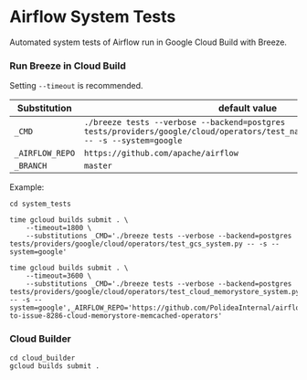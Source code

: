 # Airflow System Tests

Automated system tests of Airflow run in Google Cloud Build with Breeze.

### Run Breeze in Cloud Build

Setting `--timeout` is recommended.

| Substitution | default value |
|-|-|
| `_CMD` | `./breeze tests --verbose --backend=postgres tests/providers/google/cloud/operators/test_natural_language_system.py -- -s --system=google` |
| `_AIRFLOW_REPO` | `https://github.com/apache/airflow` |
| `_BRANCH` | `master` |

Example:

```shell
cd system_tests

time gcloud builds submit . \
    --timeout=1800 \
    --substitutions _CMD='./breeze tests --verbose --backend=postgres tests/providers/google/cloud/operators/test_gcs_system.py -- -s --system=google'

time gcloud builds submit . \
    --timeout=3600 \
    --substitutions _CMD='./breeze tests --verbose --backend=postgres tests/providers/google/cloud/operators/test_cloud_memorystore_system.py -- -s --system=google',_AIRFLOW_REPO='https://github.com/PolideaInternal/airflow',_BRANCH='fix-to-issue-8286-cloud-memorystore-memcached-operators'
```

### Cloud Builder

```shell
cd cloud_builder
gcloud builds submit .
```
